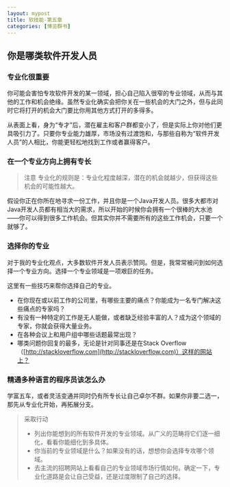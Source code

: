 ```yaml
---
layout: mypost
title: 软技能-第五章
categories: [博览群书]
---
```


## 你是哪类软件开发人员

### 专业化很重要

你可能会害怕专攻软件开发的某一领域，担心自己陷入很窄的专业领域，从而与其他的工作和机会绝缘。虽然专业化确实会把你关在一些机会的大门之外，但与此同时它将打开的机会大门要比你用其他方式打开的多得多。

从表面上看，身为“专才”后，潜在雇主和客户群都变小了，但是实际上你对他们更具吸引力了。只要你专业能力雄厚，市场没有过渡饱和，与那些自称为“软件开发人员”的人相比，你能更轻松地找到工作或者赢得客户。

### 在一个专业方向上拥有专长

> 注意  专业化的规则是：专业化程度越深，潜在的机会就越少，但获得这些机会的可能性越大。

假设你正在你所在地寻求一份工作，并且你是一个Java开发人员。很多大都市对Java开发人员都有相当大的需求，所以开始的时候你会拥有一个很棒的大水池——你可以得到很多工作机会。但其实你并不需要所有的这些工作机会，只要一个就够了。

### 选择你的专业

对于我的专业化观点，大多数软件开发人员表示赞同。但是，我常常被问到如何选择一个专业方向。选择一个专业领域是一项艰巨的任务。

这里有一些技巧来帮你选择自己的专业。

* 在你现在或以前工作的公司里，有哪些主要的痛点？你能成为一名专门解决这些痛点的专家吗？
* 有没有一种特定的工作是无人能做，或者缺乏经验丰富的人？成为这个领域的专家，你就会获得大量业务。
* 在各种会议上和用户组中哪些话题最常出现？
* 哪类问题你回复的最多，无论是针对同事还是在Stack Overflow（[http://stackloverflow.com](http://stackloverflow.com)）这样的网站上？

### 精通多种语言的程序员该怎么办

学富五车，或者灵活变通并同时仍有所专长让自己卓尔不群。如果你非要二选一，那先从专业化开始，再拓展分支。

> 采取行动
>
> * 列出你能想到的所有软件开发的专业领域。从广义的范畴将它们逐一细化，看看你能细化到多具体。
> * 你当前的专业领域是什么？如果没有的话，想想你会选择专攻哪个领域。
> * 去主流的招聘网站上看看自己的专业领域市场行情如何。确定一下，专业化道路是会让自己受益，还是过度限制了自己的选择。
